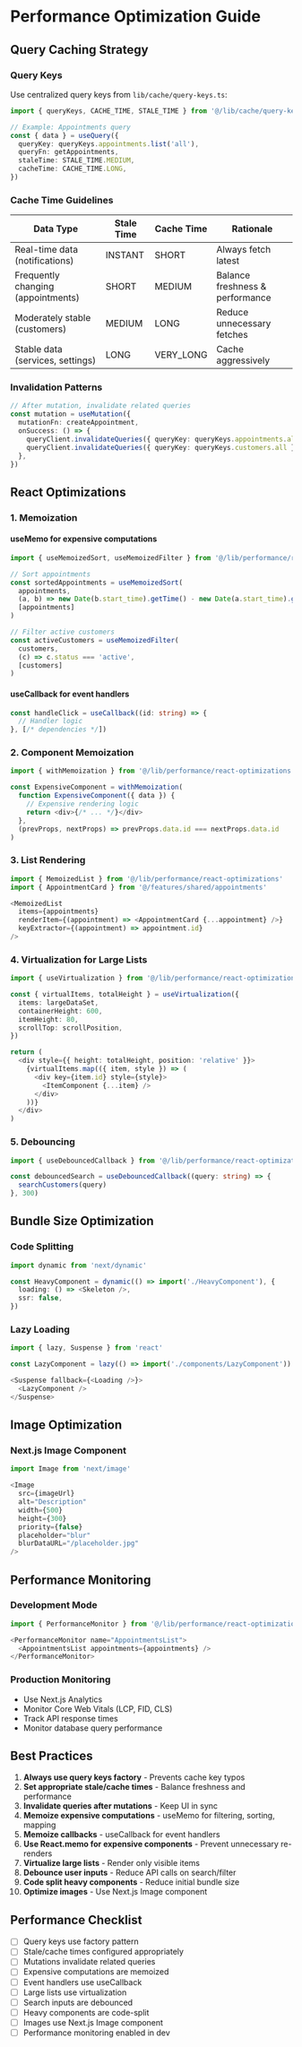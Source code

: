 # Performance Optimization Guide

## Query Caching Strategy

### Query Keys
Use centralized query keys from `lib/cache/query-keys.ts`:

```typescript
import { queryKeys, CACHE_TIME, STALE_TIME } from '@/lib/cache/query-keys'

// Example: Appointments query
const { data } = useQuery({
  queryKey: queryKeys.appointments.list('all'),
  queryFn: getAppointments,
  staleTime: STALE_TIME.MEDIUM,
  cacheTime: CACHE_TIME.LONG,
})
```

### Cache Time Guidelines

| Data Type | Stale Time | Cache Time | Rationale |
|-----------|-----------|------------|-----------|
| Real-time data (notifications) | INSTANT | SHORT | Always fetch latest |
| Frequently changing (appointments) | SHORT | MEDIUM | Balance freshness & performance |
| Moderately stable (customers) | MEDIUM | LONG | Reduce unnecessary fetches |
| Stable data (services, settings) | LONG | VERY_LONG | Cache aggressively |

### Invalidation Patterns

```typescript
// After mutation, invalidate related queries
const mutation = useMutation({
  mutationFn: createAppointment,
  onSuccess: () => {
    queryClient.invalidateQueries({ queryKey: queryKeys.appointments.all })
    queryClient.invalidateQueries({ queryKey: queryKeys.customers.all })
  },
})
```

## React Optimizations

### 1. Memoization

#### useMemo for expensive computations
```typescript
import { useMemoizedSort, useMemoizedFilter } from '@/lib/performance/react-optimizations'

// Sort appointments
const sortedAppointments = useMemoizedSort(
  appointments,
  (a, b) => new Date(b.start_time).getTime() - new Date(a.start_time).getTime(),
  [appointments]
)

// Filter active customers
const activeCustomers = useMemoizedFilter(
  customers,
  (c) => c.status === 'active',
  [customers]
)
```

#### useCallback for event handlers
```typescript
const handleClick = useCallback((id: string) => {
  // Handler logic
}, [/* dependencies */])
```

### 2. Component Memoization

```typescript
import { withMemoization } from '@/lib/performance/react-optimizations'

const ExpensiveComponent = withMemoization(
  function ExpensiveComponent({ data }) {
    // Expensive rendering logic
    return <div>{/* ... */}</div>
  },
  (prevProps, nextProps) => prevProps.data.id === nextProps.data.id
)
```

### 3. List Rendering

```typescript
import { MemoizedList } from '@/lib/performance/react-optimizations'
import { AppointmentCard } from '@/features/shared/appointments'

<MemoizedList
  items={appointments}
  renderItem={(appointment) => <AppointmentCard {...appointment} />}
  keyExtractor={(appointment) => appointment.id}
/>
```

### 4. Virtualization for Large Lists

```typescript
import { useVirtualization } from '@/lib/performance/react-optimizations'

const { virtualItems, totalHeight } = useVirtualization({
  items: largeDataSet,
  containerHeight: 600,
  itemHeight: 80,
  scrollTop: scrollPosition,
})

return (
  <div style={{ height: totalHeight, position: 'relative' }}>
    {virtualItems.map(({ item, style }) => (
      <div key={item.id} style={style}>
        <ItemComponent {...item} />
      </div>
    ))}
  </div>
)
```

### 5. Debouncing

```typescript
import { useDebouncedCallback } from '@/lib/performance/react-optimizations'

const debouncedSearch = useDebouncedCallback((query: string) => {
  searchCustomers(query)
}, 300)
```

## Bundle Size Optimization

### Code Splitting
```typescript
import dynamic from 'next/dynamic'

const HeavyComponent = dynamic(() => import('./HeavyComponent'), {
  loading: () => <Skeleton />,
  ssr: false,
})
```

### Lazy Loading
```typescript
import { lazy, Suspense } from 'react'

const LazyComponent = lazy(() => import('./components/LazyComponent'))

<Suspense fallback={<Loading />}>
  <LazyComponent />
</Suspense>
```

## Image Optimization

### Next.js Image Component
```typescript
import Image from 'next/image'

<Image
  src={imageUrl}
  alt="Description"
  width={500}
  height={300}
  priority={false}
  placeholder="blur"
  blurDataURL="/placeholder.jpg"
/>
```

## Performance Monitoring

### Development Mode
```typescript
import { PerformanceMonitor } from '@/lib/performance/react-optimizations'

<PerformanceMonitor name="AppointmentsList">
  <AppointmentsList appointments={appointments} />
</PerformanceMonitor>
```

### Production Monitoring
- Use Next.js Analytics
- Monitor Core Web Vitals (LCP, FID, CLS)
- Track API response times
- Monitor database query performance

## Best Practices

1. **Always use query keys factory** - Prevents cache key typos
2. **Set appropriate stale/cache times** - Balance freshness and performance
3. **Invalidate queries after mutations** - Keep UI in sync
4. **Memoize expensive computations** - useMemo for filtering, sorting, mapping
5. **Memoize callbacks** - useCallback for event handlers
6. **Use React.memo for expensive components** - Prevent unnecessary re-renders
7. **Virtualize large lists** - Render only visible items
8. **Debounce user inputs** - Reduce API calls on search/filter
9. **Code split heavy components** - Reduce initial bundle size
10. **Optimize images** - Use Next.js Image component

## Performance Checklist

- [ ] Query keys use factory pattern
- [ ] Stale/cache times configured appropriately
- [ ] Mutations invalidate related queries
- [ ] Expensive computations are memoized
- [ ] Event handlers use useCallback
- [ ] Large lists use virtualization
- [ ] Search inputs are debounced
- [ ] Heavy components are code-split
- [ ] Images use Next.js Image component
- [ ] Performance monitoring enabled in dev
